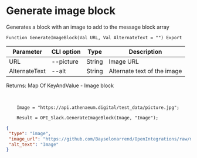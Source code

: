 ﻿---
sidebar_position: 1
---

# Generate image block
 Generates a block with an image to add to the message block array



`Function GenerateImageBlock(Val URL, Val AlternateText = "") Export`

  | Parameter | CLI option | Type | Description |
  |-|-|-|-|
  | URL | --picture | String | Image URL |
  | AlternateText | --alt | String | Alternate text of the image |

  
  Returns:  Map Of KeyAndValue - Image block

<br/>




```bsl title="Code example"
    Image = "https://api.athenaeum.digital/test_data/picture.jpg";

    Result = OPI_Slack.GenerateImageBlock(Image, "Image");
```
 



```json title="Result"
{
 "type": "image",
 "image_url": "https://github.com/Bayselonarrend/OpenIntegrations/raw/main/service/test_data/picture.jpg",
 "alt_text": "Image"
}
```
